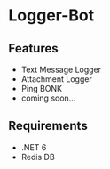 # Logger-Bot
## Features
* Text Message Logger
* Attachment Logger
* Ping BONK
* coming soon...
## Requirements
* .NET 6
* Redis DB
